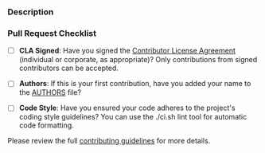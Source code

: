 <!-- Thank you for considering a contribution to `libjxl`! -->

### Description

<!-- Please provide a brief description of the changes in this PR and any additional context (e.g., why these changes were made, related issues, etc.). -->

### Pull Request Checklist

- [ ] **CLA Signed**: Have you signed the [Contributor License Agreement](https://code.google.com/legal/individual-cla-v1.0.html) (individual or corporate, as appropriate)? Only contributions from signed contributors can be accepted.
- [ ] **Authors**: If this is your first contribution, have you added your name to the [AUTHORS](AUTHORS) file?
- [ ] **Code Style**: Have you ensured your code adheres to the project's coding style guidelines? You can use the ./ci.sh lint tool for automatic code formatting.


Please review the full [contributing guidelines](https://github.com/libjxl/libjxl/blob/main/CONTRIBUTING.md) for more details.
